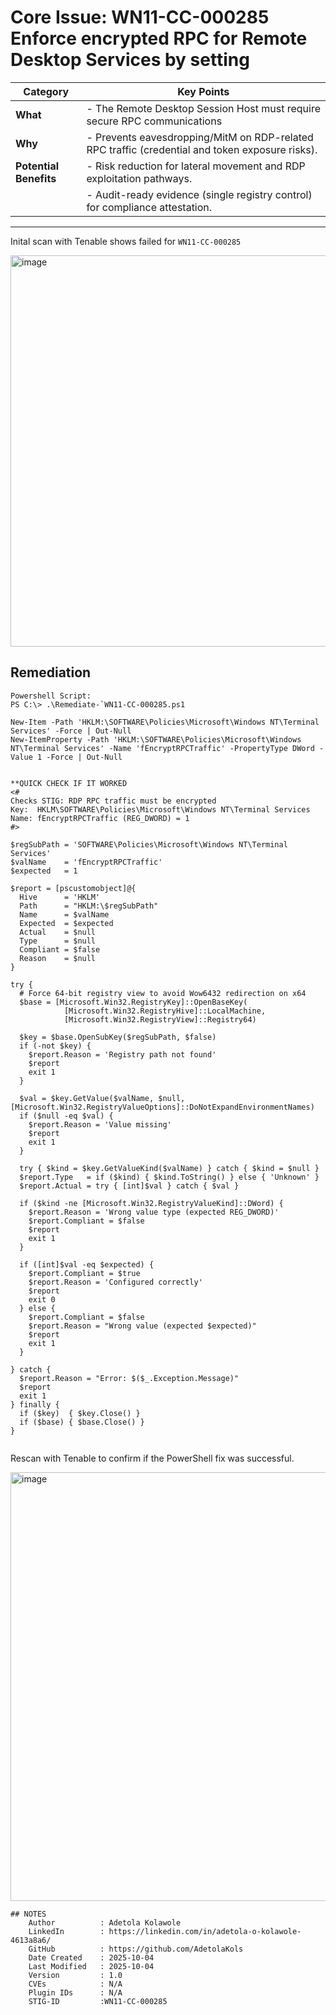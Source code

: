 # Core Issue: WN11-CC-000285 Enforce encrypted RPC for Remote Desktop Services by setting

| Category            | Key Points                                                                 |
|---------------------|-----------------------------------------------------------------------------|
| **What**            | - The Remote Desktop Session Host must require secure RPC communications |
| **Why**             | - Prevents eavesdropping/MitM on RDP-related RPC traffic (credential and token exposure risks). |
| **Potential Benefits** | - Risk reduction for lateral movement and RDP exploitation pathways.
|                        | - Audit-ready evidence (single registry control) for compliance attestation. |

---
Inital scan with Tenable shows failed for `WN11-CC-000285`

<img width="1533" height="626" alt="image" src="https://github.com/user-attachments/assets/96de158c-4a15-432c-8168-40982bf5fd36" />


## Remediation
    Powershell Script:
    PS C:\> .\Remediate-`WN11-CC-000285.ps1
```
New-Item -Path 'HKLM:\SOFTWARE\Policies\Microsoft\Windows NT\Terminal Services' -Force | Out-Null
New-ItemProperty -Path 'HKLM:\SOFTWARE\Policies\Microsoft\Windows NT\Terminal Services' -Name 'fEncryptRPCTraffic' -PropertyType DWord -Value 1 -Force | Out-Null


**QUICK CHECK IF IT WORKED
<# 
Checks STIG: RDP RPC traffic must be encrypted
Key:  HKLM\SOFTWARE\Policies\Microsoft\Windows NT\Terminal Services
Name: fEncryptRPCTraffic (REG_DWORD) = 1
#>

$regSubPath = 'SOFTWARE\Policies\Microsoft\Windows NT\Terminal Services'
$valName    = 'fEncryptRPCTraffic'
$expected   = 1

$report = [pscustomobject]@{
  Hive      = 'HKLM'
  Path      = "HKLM:\$regSubPath"
  Name      = $valName
  Expected  = $expected
  Actual    = $null
  Type      = $null
  Compliant = $false
  Reason    = $null
}

try {
  # Force 64-bit registry view to avoid Wow6432 redirection on x64
  $base = [Microsoft.Win32.RegistryKey]::OpenBaseKey(
            [Microsoft.Win32.RegistryHive]::LocalMachine,
            [Microsoft.Win32.RegistryView]::Registry64)

  $key = $base.OpenSubKey($regSubPath, $false)
  if (-not $key) {
    $report.Reason = 'Registry path not found'
    $report
    exit 1
  }

  $val = $key.GetValue($valName, $null, [Microsoft.Win32.RegistryValueOptions]::DoNotExpandEnvironmentNames)
  if ($null -eq $val) {
    $report.Reason = 'Value missing'
    $report
    exit 1
  }

  try { $kind = $key.GetValueKind($valName) } catch { $kind = $null }
  $report.Type   = if ($kind) { $kind.ToString() } else { 'Unknown' }
  $report.Actual = try { [int]$val } catch { $val }

  if ($kind -ne [Microsoft.Win32.RegistryValueKind]::DWord) {
    $report.Reason = 'Wrong value type (expected REG_DWORD)'
    $report.Compliant = $false
    $report
    exit 1
  }

  if ([int]$val -eq $expected) {
    $report.Compliant = $true
    $report.Reason = 'Configured correctly'
    $report
    exit 0
  } else {
    $report.Compliant = $false
    $report.Reason = "Wrong value (expected $expected)"
    $report
    exit 1
  }

} catch {
  $report.Reason = "Error: $($_.Exception.Message)"
  $report
  exit 1
} finally {
  if ($key)  { $key.Close() }
  if ($base) { $base.Close() }
}


```
Rescan with Tenable to confirm if the PowerShell fix was successful.

<img width="1917" height="686" alt="image" src="https://github.com/user-attachments/assets/2c750a74-d923-4367-b6d6-9c3bf05a339a" />

```
## NOTES
    Author          : Adetola Kolawole
    LinkedIn        : https://linkedin.com/in/adetola-o-kolawole-4613a8a6/
    GitHub          : https://github.com/AdetolaKols
    Date Created    : 2025-10-04
    Last Modified   : 2025-10-04
    Version         : 1.0
    CVEs            : N/A
    Plugin IDs      : N/A
    STIG-ID         :WN11-CC-000285
